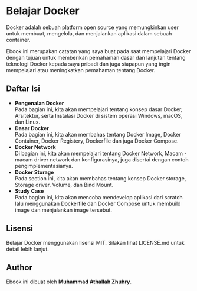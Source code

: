 # Belajar Docker

Docker adalah sebuah platform open source yang memungkinkan user untuk membuat, mengelola, dan menjalankan aplikasi dalam sebuah container.

Ebook ini merupakan catatan yang saya buat pada saat mempelajari Docker dengan tujuan untuk memberikan pemahaman dasar dan lanjutan tentang teknologi Docker kepada saya pribadi dan juga siapapun yang ingin mempelajari atau meningkatkan pemahaman tentang Docker.

## Daftar Isi

- **Pengenalan Docker** <br/>
Pada bagian ini, kita akan mempelajari tentang konsep dasar Docker, Arsitektur, serta Instalasi Docker di sistem operasi Windows, macOS, dan Linux.
- **Dasar Docker** <br/>
Pada bagian ini, kita akan membahas tentang Docker Image, Docker Container, Docker Registery, Dockerfile dan juga Docker Compose.
- **Docker Network** <br/>
Di bagian ini, kita akan mempelajari tentang Docker Network, Macam - macam driver network dan konfigurasinya, juga disertai dengan contoh pengimplementasianya.
- **Docker Storage** <br/>
Pada section ini, kita akan membahas tentang konsep Docker storage, Storage driver, Volume, dan Bind Mount.
- **Study Case** <br/>
Pada bagian ini, kita akan mencoba mendevelop aplikasi dari scratch lalu menggunakan Dockerfile dan Docker Compose untuk membuild image dan menjalankan image tersebut. 

## Lisensi

Belajar Docker menggunakan lisensi MIT. Silakan lihat LICENSE.md untuk detail lebih lanjut.

## Author

Ebook ini dibuat oleh **Muhammad Athallah Zhuhry**.
